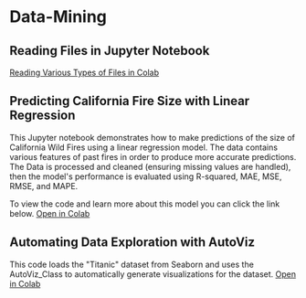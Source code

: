 # Data-Mining

## Reading Files in Jupyter Notebook
<a href="Reading_Files_in_Colab_with_Jupyter_Notebook.ipynb">Reading Various Types of Files in Colab</a><br>

## Predicting California Fire Size with Linear Regression

This Jupyter notebook demonstrates how to make predictions of the size of California Wild Fires using a linear regression model. The data contains various features of past fires in order to produce more accurate predictions. The Data is processed and cleaned (ensuring missing values are handled), then the model's performance is evaluated using R-squared, MAE, MSE, RMSE, and MAPE.

To view the code and learn more about this model you can click the link below.
[Open in Colab](https://colab.research.google.com/github/Ivasquez2003/Data-Mining/blob/main/Linear_Regression_Example_with_the_Fire_Data.ipynb)


## Automating Data Exploration with AutoViz
This code loads the "Titanic" dataset from Seaborn and uses the AutoViz_Class to automatically generate visualizations for the dataset.
[Open in Colab](https://colab.research.google.com/github/Ivasquez2003/Data-Mining/blob/main/Autoviz.ipynb)
